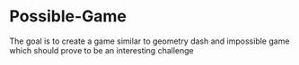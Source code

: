 # Possible-Game
The goal is to create a game similar to geometry dash and impossible game which should prove to be an interesting challenge
